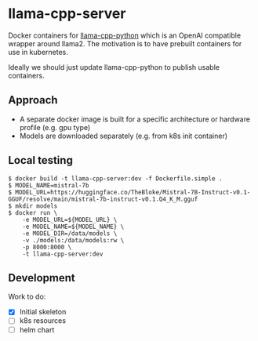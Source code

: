 # llama-cpp-server

Docker containers for [llama-cpp-python](https://github.com/abetlen/llama-cpp-python)
which is an OpenAI compatible wrapper around llama2. The motivation is to have
prebuilt containers for use in kubernetes.

Ideally we should just update llama-cpp-python to publish usable containers.

## Approach

- A separate docker image is built for a specific architecture or hardware profile (e.g. gpu type)
- Models are downloaded separately (e.g. from k8s init container)

## Local testing

```
$ docker build -t llama-cpp-server:dev -f Dockerfile.simple .
$ MODEL_NAME=mistral-7b
$ MODEL_URL=https://huggingface.co/TheBloke/Mistral-7B-Instruct-v0.1-GGUF/resolve/main/mistral-7b-instruct-v0.1.Q4_K_M.gguf
$ mkdir models
$ docker run \
    -e MODEL_URL=${MODEL_URL} \
    -e MODEL_NAME=${MODEL_NAME} \
    -e MODEL_DIR=/data/models \
    -v ./models:/data/models:rw \
    -p 8000:8000 \
    -t llama-cpp-server:dev
```

## Development

Work to do:
- [x] Initial skeleton
- [ ] k8s resources
- [ ] helm chart